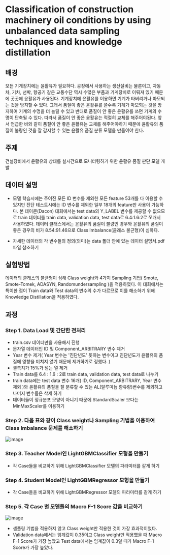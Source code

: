 # Classification of construction machinery oil conditions by using unbalanced data sampling techniques and knowledge distillation 

## 배경

모든 기계장치에는 윤활유가 필요하다. 공장에서 사용하는 생산설비는 물론이고, 자동차, 기차, 선박, 항공기 같은 교통수단 역시 수많은 부품과 기계장치로 이뤄져 있기 때문에 곳곳에 윤활유가 사용된다. 기계장치에 윤활유를 이용하면 기계가 타버리거나 마모되는 것을 방지할 수 있다. 그래서 품질이 좋은 윤활유를 쓸수록 기계가 마모되는 것을 방지하여 기계의 수명을 더 늘릴 수 있고 반대로 품질이 안 좋은 윤활유를 쓰면 기계의 수명이 단축될 수 있다. 따라서 품질이 안 좋은 윤활유는 적절히 교체를 해주어야된다. 
앞서 언급한 바와 같이 품질이 안 좋은 윤활유는 교체를  해주어야하기 때문에 윤활유의 품질이 불량인 것을 잘 감지할 수 있는 윤활유 품질 분류 모델을 만들어야 한다.

## 주제

건설장비에서 윤활유의 상태를 실시간으로 모니터링하기 위한 윤활유 품질 판단 모델 개발

## 데이터 설명 

+ 모델 학습시에는 주어진 모든 ID 변수를 제외한 모든 feature 53개를 다 이용할 수 있지만 진단 테스트시에는  ID 변수를 제외한 일부 18개의 feature만 사용이 가능하다. 
  본 데이콘(Dacon) 대회에서는 test data의 Y_LABEL 변수를 제공할 수 없으므로 train 데이터를 train data, validation data, test data로 6.4:1.6:2로 쪼개서 사용하였다.
  데이터 클래스에서는 윤활유의 품질이 불량인 경우와 윤활유의 품질이 좋은 경우의 비가 8.54:91.46으로 Class Imbalance(클래스 불균형)이 심하다. 

+ 자세한 데이터의 각 변수들의 정의(의미)는 data 폴더 안에 있는 데이터 설명서.pdf 파일 참조하기 

## 실험방법

데이터의 클래스의 불균형이 심해 Class weight와 4가지 Sampling 기법( Smote, Smote-Tomek, ADASYN, Randomundersampling )을 적용하였다. 이 대회에서는 특이한 점이 Train data와 
Test data의 변수의 수가 다르므로 이를 해소하기 위해 Knowledge Distillation을 적용하였다.


## 과정

### Step 1. Data Load 및 간단한 전처리
  + train.csv 데이터만을 사용해서 진행
  + 문자열 데이터인 ID 및 Component_ARBITRARY 변수 제거
  + Year 변수 제거( Year 변수는 '진단년도' 뜻하는 변수이고 진단년도가 윤활유의 품질에 영향을 미치지 않기 때문에 제거하기로 정했다. )
  + 결측치가 15%가 넘는 열 제거
  + Train data를 6.4 : 1.6 : 2로 train data, validation data, test data로 나누기
  + train data에는 test data 변수 16개( ID, Component_ARBITRARY, Year 변수 제외 )와  윤활유의 품질을 잘 분류할 수 있는  AL(알루미늄 함유량)변수를 제외하고 나머지 변수들은 삭제 
    하기 
  + 데이터들이 정규분포 모양이 아니기 때문에 StandardScaler 보다는 MinMaxScaler를 이용하기
   
### Step 2. 다음 표와 같이 Class weight나 Sampling 기법을 이용하여 Class Imbalance 문제를 해소하기
 
  ![image](https://user-images.githubusercontent.com/65749318/210593094-6578d579-9b20-40b4-9109-7b7aa70cc717.png)

### Step 3. Teacher Model인 LightGBMClassifier 모형을 만들기
 
  + 각 Case들을 비교하기 위해 LightGBMClassifier 모델의 파라미터를 같게 하기
 
### Step 4. Student Model인 LightGBMRegressor 모형을 만들기

  + 각 Case들을 비교하기 위해 LightGBMRegressor 모델의 파라미터를 같게 하기

### Step 5. 각 Case 별 모델들의 Macro F-1 Score 값을 비교하기

![image](https://user-images.githubusercontent.com/65749318/210598074-18702f7e-162a-49ea-9d1d-0c9203b2d723.png)

+ 샘플링 기법을 적용하지 않고 Class weight만 적용한 것이 가장 효과적이었다.
+ Validation data에서는 임계값이 0.35이고 Class weight만 적용했을 때 Macro F-1 Score가 가장 높았고 Test data에서는 임계값이 0.3일 때가 Macro F-1 Score가 가장 높았다.

